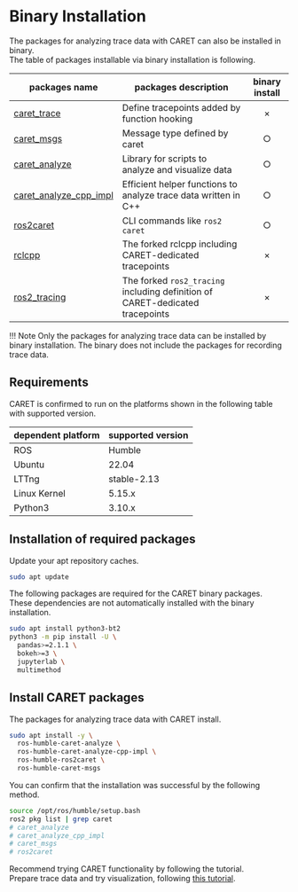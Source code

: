 # Binary Installation

The packages for analyzing trace data with CARET can also be installed in binary.  
The table of packages installable via binary installation is following.

| packages name                                                                 | packages description                                                          | binary install |
| ----------------------------------------------------------------------------- | ----------------------------------------------------------------------------- | :------------: |
| [caret_trace](https://github.com/tier4/caret_trace/tree/main/CARET_trace)     | Define tracepoints added by function hooking                                  |       ×        |
| [caret_msgs](https://github.com/tier4/caret_trace/tree/main/caret_msgs)       | Message type defined by caret                                                 |       ○        |
| [caret_analyze](https://github.com/tier4/caret_analyze)                       | Library for scripts to analyze and visualize data                             |       ○        |
| [caret_analyze_cpp_impl](https://github.com/tier4/caret_analyze_cpp_impl.git) | Efficient helper functions to analyze trace data written in C++               |       ○        |
| [ros2caret](https://github.com/tier4/ros2caret.git)                           | CLI commands like `ros2 caret`                                                |       ○        |
| [rclcpp](https://github.com/tier4/rclcpp/tree/v0.3.0)                         | The forked rclcpp including CARET-dedicated tracepoints                       |       ×        |
| [ros2_tracing](https://github.com/tier4/ros2_tracing/tree/v0.3.0)             | The forked `ros2_tracing` including definition of CARET-dedicated tracepoints |       ×        |

<prettier-ignore-start>
!!! Note
    Only the packages for analyzing trace data can be installed by binary installation.  
    The binary does not include the packages for recording trace data.
<prettier-ignore-end>

## Requirements

CARET is confirmed to run on the platforms shown in the following table with supported version.

| dependent platform | supported version |
| ------------------ | ----------------- |
| ROS                | Humble            |
| Ubuntu             | 22.04             |
| LTTng              | stable-2.13       |
| Linux Kernel       | 5.15.x            |
| Python3            | 3.10.x            |

## Installation of required packages

Update your apt repository caches.

```bash
sudo apt update
```

The following packages are required for the CARET binary packages.  
These dependencies are not automatically installed with the binary installation.

```bash
sudo apt install python3-bt2
python3 -m pip install -U \
  pandas>=2.1.1 \
  bokeh>=3 \
  jupyterlab \
  multimethod
```

## Install CARET packages

The packages for analyzing trace data with CARET install.

```bash
sudo apt install -y \
  ros-humble-caret-analyze \
  ros-humble-caret-analyze-cpp-impl \
  ros-humble-ros2caret \
  ros-humble-caret-msgs
```

You can confirm that the installation was successful by the following method.

```bash
source /opt/ros/humble/setup.bash
ros2 pkg list | grep caret
# caret_analyze
# caret_analyze_cpp_impl
# caret_msgs
# ros2caret
```

Recommend trying CARET functionality by following the tutorial.  
Prepare trace data and try visualization, following [this tutorial](https://tier4.github.io/caret_doc/main/tutorials/visualization/).
